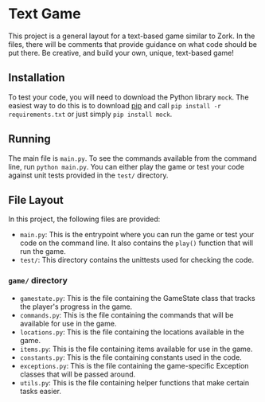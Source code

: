 Text Game
=========

This project is a general layout for a text-based game similar to Zork. In the files, there will be comments that provide guidance on what code should be put there. Be creative, and build your own, unique, text-based game!

Installation
------------

To test your code, you will need to download the Python library `mock`. The easiest way to do this is to download [pip](https://pip.pypa.io/en/stable/installing.html) and call `pip install -r requirements.txt` or just simply `pip install mock`.

Running
-------

The main file is `main.py`. To see the commands available from the command line, run `python main.py`. You can either play the game or test your code against unit tests provided in the `test/` directory.

File Layout
-----------

In this project, the following files are provided:

- `main.py`: This is the entrypoint where you can run the game or test your code on the command line. It also contains the `play()` function that will run the game.
- `test/`: This directory contains the unittests used for checking the code.

### `game/` directory

- `gamestate.py`: This is the file containing the GameState class that tracks the player's progress in the game.
- `commands.py`: This is the file containing the commands that will be available for use in the game.
- `locations.py`: This is the file containing the locations available in the game.
- `items.py`: This is the file containing items available for use in the game.
- `constants.py`: This is the file containing constants used in the code.
- `exceptions.py`: This is the file containing the game-specific Exception classes that will be passed around.
- `utils.py`: This is the file containing helper functions that make certain tasks easier.
